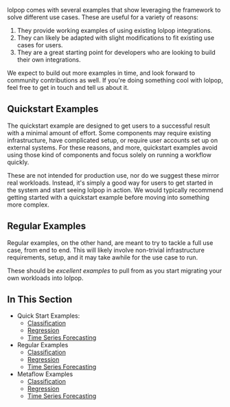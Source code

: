 
lolpop comes with several examples that show leveraging the framework to solve different use cases. These are useful for a variety of reasons: 

1. They provide working examples of using existing lolpop integrations. 
2. They can likely be adapted with slight modifications to fit existing use cases for users. 
3. They are a great starting point for developers who are looking to build their own integrations. 


We expect to build out more examples in time, and look forward to community contributions as well. If you're doing something cool with lolpop, feel free to get in touch and tell us about it. 

## Quickstart Examples 

The quickstart example are designed to get users to a successful result with a minimal amount of effort. Some components may require existing infrastructure, have complicated setup, or require user accounts set up on external systems. For these reasons, and more, quickstart examples avoid using those kind of components and focus solely on running a workflow quickly. 

These are not intended for production use, nor do we suggest these mirror real workloads. Instead, it's simply a good way for users to get started in the system and start seeing lolpop in action. We would typically recommend getting started with a quickstart example before moving into something more complex. 

## Regular Examples

Regular examples, on the other hand, are meant to try to tackle a full use case, from end to end. This will likely involve non-trivial infrastructure requirements, setup, and it may take awhile for the use case to run. 

These should be *excellent examples* to pull from as you start migrating your own workloads into lolpop. 

## In This Section 

- Quick Start Examples: 
    - [Classification](classification_quickstart.md)
    - [Regression](regression_quickstart.md)
    - [Time Series Forecasting](timeseries_forecasting_quickstart.md)
- Regular Examples 
    - [Classification](classification.md)
    - [Regression](regression.md)
    - [Time Series Forecasting](timeseries_forecasting.md)
- Metaflow Examples 
    - [Classification](classification_metaflow.md)
    - [Regression](regression_metaflow.md)
    - [Time Series Forecasting](timeseries_forecasting_metaflow.md)
